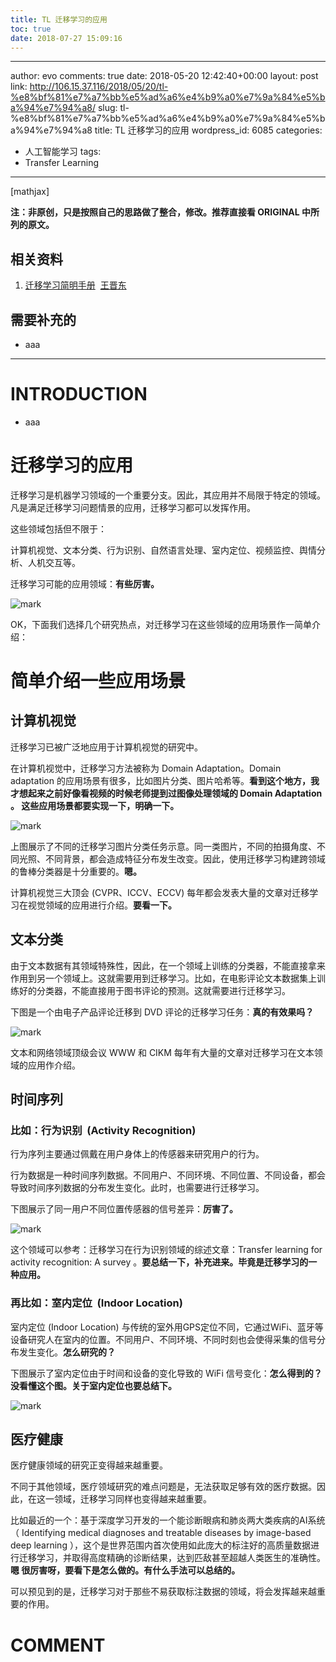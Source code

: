 ```yaml
---
title: TL 迁移学习的应用
toc: true
date: 2018-07-27 15:09:16
---
```

---
author: evo
comments: true
date: 2018-05-20 12:42:40+00:00
layout: post
link: http://106.15.37.116/2018/05/20/tl-%e8%bf%81%e7%a7%bb%e5%ad%a6%e4%b9%a0%e7%9a%84%e5%ba%94%e7%94%a8/
slug: tl-%e8%bf%81%e7%a7%bb%e5%ad%a6%e4%b9%a0%e7%9a%84%e5%ba%94%e7%94%a8
title: TL 迁移学习的应用
wordpress_id: 6085
categories:
- 人工智能学习
tags:
- Transfer Learning
---

<!-- more -->

[mathjax]

**注：非原创，只是按照自己的思路做了整合，修改。推荐直接看 ORIGINAL 中所列的原文。**


## 相关资料






  1. [迁移学习简明手册](https://github.com/jindongwang/transferlearning-tutorial)  [王晋东](https://zhuanlan.zhihu.com/p/35352154)




## 需要补充的






  * aaa





* * *





# INTRODUCTION






  * aaa





# 迁移学习的应用


迁移学习是机器学习领域的一个重要分支。因此，其应用并不局限于特定的领域。凡是满足迁移学习问题情景的应用，迁移学习都可以发挥作用。

这些领域包括但不限于：

计算机视觉、文本分类、行为识别、自然语言处理、室内定位、视频监控、舆情分析、人机交互等。

迁移学习可能的应用领域：**有些厉害。**


![mark](http://pacdb2bfr.bkt.clouddn.com/blog/image/180727/DL57bdi8bB.png?imageslim)

OK，下面我们选择几个研究热点，对迁移学习在这些领域的应用场景作一简单介绍：




# 简单介绍一些应用场景




## 计算机视觉


迁移学习已被广泛地应用于计算机视觉的研究中。

在计算机视觉中，迁移学习方法被称为 Domain Adaptation。Domain adaptation 的应用场景有很多，比如图片分类、图片哈希等。**看到这个地方，我才想起来之前好像看视频的时候老师提到过图像处理领域的 Domain Adaptation 。 这些应用场景都要实现一下，明确一下。**

![mark](http://pacdb2bfr.bkt.clouddn.com/blog/image/180727/2LKmdKkFbg.png?imageslim)


上图展示了不同的迁移学习图片分类任务示意。同一类图片，不同的拍摄角度、不同光照、不同背景，都会造成特征分布发生改变。因此，使用迁移学习构建跨领域的鲁棒分类器是十分重要的。**嗯。**

计算机视觉三大顶会 (CVPR、ICCV、ECCV) 每年都会发表大量的文章对迁移学习在视觉领域的应用进行介绍。**要看一下。**


## 文本分类


由于文本数据有其领域特殊性，因此，在一个领域上训练的分类器，不能直接拿来作用到另一个领域上。这就需要用到迁移学习。比如，在电影评论文本数据集上训练好的分类器，不能直接用于图书评论的预测。这就需要进行迁移学习。

下图是一个由电子产品评论迁移到 DVD 评论的迁移学习任务：**真的有效果吗？**


![mark](http://pacdb2bfr.bkt.clouddn.com/blog/image/180727/gkj7BK61G1.png?imageslim)

文本和网络领域顶级会议 WWW 和 CIKM 每年有大量的文章对迁移学习在文本领域的应用作介绍。


## 时间序列




### 比如：行为识别  (Activity Recognition)


行为序列主要通过佩戴在用户身体上的传感器来研究用户的行为。

行为数据是一种时间序列数据。不同用户、不同环境、不同位置、不同设备，都会导致时间序列数据的分布发生变化。此时，也需要进行迁移学习。

下图展示了同一用户不同位置传感器的信号差异：**厉害了。**


![mark](http://pacdb2bfr.bkt.clouddn.com/blog/image/180727/bbElJJi18g.png?imageslim)

这个领域可以参考：迁移学习在行为识别领域的综述文章：Transfer learning for activity recognition: A survey 。**要总结一下，补充进来。毕竟是迁移学习的一种应用。**




### 再比如：室内定位  (Indoor Location)


室内定位 (Indoor Location) 与传统的室外用GPS定位不同，它通过WiFi、蓝牙等设备研究人在室内的位置。不同用户、不同环境、不同时刻也会使得采集的信号分布发生变化。**怎么研究的？**

下图展示了室内定位由于时间和设备的变化导致的 WiFi 信号变化：**怎么得到的？没看懂这个图。关于室内定位也要总结下。**


![mark](http://pacdb2bfr.bkt.clouddn.com/blog/image/180727/H2kGgHDc0G.png?imageslim)




## 医疗健康


医疗健康领域的研究正变得越来越重要。

不同于其他领域，医疗领域研究的难点问题是，无法获取足够有效的医疗数据。因此，在这一领域，迁移学习同样也变得越来越重要。

比如最近的一个：基于深度学习开发的一个能诊断眼病和肺炎两大类疾病的AI系统（ Identifying medical diagnoses and treatable diseases by image-based deep learning ），这个是世界范围内首次使用如此庞大的标注好的高质量数据进行迁移学习，并取得高度精确的诊断结果，达到匹敌甚至超越人类医生的准确性。**嗯 很厉害呀，要看下是怎么做的。有什么手法可以总结的。**





可以预见到的是，迁移学习对于那些不易获取标注数据的领域，将会发挥越来越重要的作用。






# COMMENT
